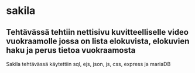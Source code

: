 # sakila

## Tehtävässä tehtiin nettisivu kuvitteelliselle video vuokraamolle jossa on lista elokuvista, elokuvien haku ja perus tietoa vuokraamosta 

 Sakila tehtävässä käytettiin sql, ejs, json, js, css, express ja mariaDB
